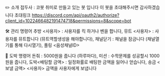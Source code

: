 ✏️ 소개
접두사 : 코봇 
취미로 만들고 있는 봇 입니다 이 봇을 초대해주시면 감사하겠습니다
초대링크 https://discord.com/api/oauth2/authorize?client_id=1022466482191474718&permissions=8&scope=bot

🛠️ 관리 명령어
추방 <사용자> : 사용자를 킥 하거나 벤을 합니다, 뮤트 <사용자> : 사용자를 뮤트합니다 (뮤트역할생성을 해야합니다), 채널닫기 : 채널을 잠금니다 (채널열기를 통해 다시열기), 풀링 <음성채널ID>

🎰 도박 명령어
돈줘 : 5000원을 줍니다 (하루마다), 미션 : 수학문제를 성공할시 1000원을 줍니다, 도박<배팅할 금액> : 일정화률로 배팅한 금액을 잃어나 얻습니다, 송금 <보낼 금액> <사용자> 금액을 사용자에게 보냅니다

